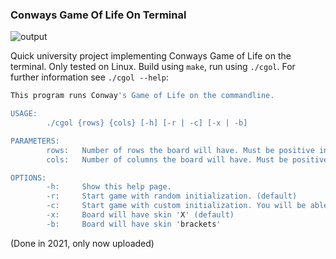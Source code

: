 ### Conways Game Of Life On Terminal

![output](https://github.com/lastleon/CGoL-on-terminal/assets/19859326/42e35adc-c6f9-4a52-a43c-c77b31cdb6ca)



Quick university project implementing Conways Game of Life on the terminal. Only tested on Linux.
Build using `make`, run using `./cgol`.
For further information see `./cgol --help`:
```bash
This program runs Conway's Game of Life on the commandline.

USAGE:
        ./cgol {rows} {cols} [-h] [-r | -c] [-x | -b]

PARAMETERS:
        rows:   Number of rows the board will have. Must be positive integer. Default: 30
        cols:   Number of columns the board will have. Must be positive integer. Default: 30

OPTIONS:
        -h:     Show this help page.
        -r:     Start game with random initialization. (default)
        -c:     Start game with custom initialization. You will be able to edit the board.
        -x:     Board will have skin 'X' (default)
        -b:     Board will have skin 'brackets'
```


(Done in 2021, only now uploaded)
